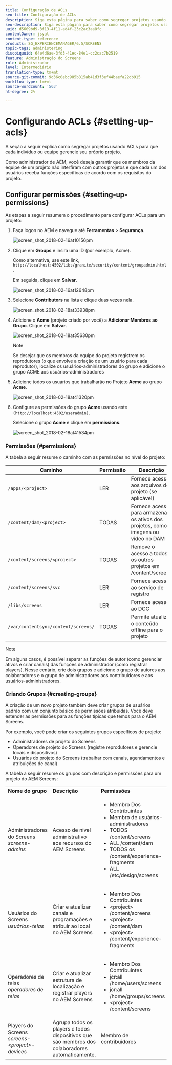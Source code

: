 ```yaml
---
title: Configuração de ACLs
seo-title: Configuração de ACLs
description: Siga esta página para saber como segregar projetos usando ACLs para que cada indivíduo ou equipe gerencie seu próprio projeto.
seo-description: Siga esta página para saber como segregar projetos usando ACLs para que cada indivíduo ou equipe gerencie seu próprio projeto.
uuid: d5609bd9-3f13-4f11-ad4f-23c2ac3aa8fc
contentOwner: jsyal
content-type: reference
products: SG_EXPERIENCEMANAGER/6.5/SCREENS
topic-tags: administering
discoiquuid: 64e4d6ae-3fd3-41ec-84e1-cc2cac7b2519
feature: Administração do Screens
role: Administrador
level: Intermediário
translation-type: tm+mt
source-git-commit: 9d36c0ebc985b815ab41d3f3ef44baefa22db915
workflow-type: tm+mt
source-wordcount: '563'
ht-degree: 2%

---
```



# Configurando ACLs {#setting-up-acls}

A seção a seguir explica como segregar projetos usando ACLs para que cada indivíduo ou equipe gerencie seu próprio projeto.

Como administrador de AEM, você deseja garantir que os membros da equipe de um projeto não interfiram com outros projetos e que cada um dos usuários receba funções específicas de acordo com os requisitos do projeto.

## Configurar permissões {#setting-up-permissions}

As etapas a seguir resumem o procedimento para configurar ACLs para um projeto:

1. Faça logon no AEM e navegue até **Ferramentas** > **Segurança**.

   ![screen_shot_2018-02-16at10156pm](assets/screen_shot_2018-02-16at10156pm.png)

1. Clique em **Groups** e insira uma ID (por exemplo, Acme).

   Como alternativa, use este link, `http://localhost:4502/libs/granite/security/content/groupadmin.html`.

   Em seguida, clique em **Salvar**.

   ![screen_shot_2018-02-16at12648pm](assets/screen_shot_2018-02-16at12648pm.png)

1. Selecione **Contributors** na lista e clique duas vezes nela.

   ![screen_shot_2018-02-18at33938pm](assets/screen_shot_2018-02-18at33938pm.png)

1. Adicione o **Acme** (projeto criado por você) a **Adicionar Membros ao Grupo**. Clique em **Salvar**.

   ![screen_shot_2018-02-18at35630pm](assets/screen_shot_2018-02-18at35630pm.png)

   >[!NOTE]
   >
   >Se desejar que os membros da equipe do projeto registrem os reprodutores (o que envolve a criação de um usuário para cada reprodutor), localize os usuários-administradores do grupo e adicione o grupo ACME aos usuários-administradores

1. Adicione todos os usuários que trabalharão no Projeto **Acme** ao grupo **Acme**.

   ![screen_shot_2018-02-18at41320pm](assets/screen_shot_2018-02-18at41320pm.png)

1. Configure as permissões do grupo **Acme** usando este `(http://localhost:4502/useradmin)`.

   Selecione o grupo **Acme** e clique em **permissions**.

   ![screen_shot_2018-02-18at41534pm](assets/screen_shot_2018-02-18at41534pm.png)

### Permissões  {#permissions}

A tabela a seguir resume o caminho com as permissões no nível do projeto:

| **Caminho** | **Permissão** | **Descrição** |
|---|---|---|
| `/apps/<project>` | LER | Fornece acesso aos arquivos do projeto (se aplicável) |
| `/content/dam/<project>` | TODAS | Fornece acesso para armazenar os ativos dos projetos, como imagens ou vídeo no DAM |
| `/content/screens/<project>` | TODAS | Remove o acesso a todos os outros projetos em /content/screens |
| `/content/screens/svc` | LER | Fornece acesso ao serviço de registro |
| `/libs/screens` | LER | Fornece acesso ao DCC |
| `/var/contentsync/content/screens/` | TODAS | Permite atualizar o conteúdo offline para o projeto |

>[!NOTE]
>
>Em alguns casos, é possível separar as funções de autor (como gerenciar ativos e criar canais) das funções de administrador (como registrar players). Nesse cenário, crie dois grupos e adicione o grupo de autores aos colaboradores e o grupo de administradores aos contribuidores e aos usuários-administradores.

### Criando Grupos {#creating-groups}

A criação de um novo projeto também deve criar grupos de usuários padrão com um conjunto básico de permissões atribuídas. Você deve estender as permissões para as funções típicas que temos para o AEM Screens.

Por exemplo, você pode criar os seguintes grupos específicos de projeto:

* Administradores de projeto do Screens
* Operadores de projeto do Screens (registre reprodutores e gerencie locais e dispositivos)
* Usuários do projeto do Screens (trabalhar com canais, agendamentos e atribuições de canal)

A tabela a seguir resume os grupos com descrição e permissões para um projeto do AEM Screens:

<table>
 <tbody>
  <tr>
   <td><strong>Nome do grupo</strong></td>
   <td><strong>Descrição</strong></td>
   <td><strong>Permissões</strong></td>
  </tr>
  <tr>
   <td>Administradores do Screens<br /> <em>screens-admins</em></td>
   <td>Acesso de nível administrativo aos recursos do AEM Screens</td>
   <td>
    <ul>
     <li>Membro Dos Contribuintes</li>
     <li>Membro de usuários-administradores</li>
     <li>TODOS /content/screens</li>
     <li>ALL /content/dam</li>
     <li>TODOS os /content/experience-fragments</li>
     <li>ALL /etc/design/screens</li>
    </ul> </td>
  </tr>
  <tr>
   <td>Usuários do Screens<br /> <em>usuários-telas</em></td>
   <td>Criar e atualizar canais e programações e atribuir ao local no AEM Screens</td>
   <td>
    <ul>
     <li>Membro Dos Contribuintes</li>
     <li>&lt;project&gt; /content/screens</li>
     <li>&lt;project&gt; /content/dam</li>
     <li>&lt;project&gt; /content/experience-fragments</li>
    </ul> </td>
  </tr>
  <tr>
   <td>Operadores de telas<br /> <em>operadores de telas</em></td>
   <td>Criar e atualizar estrutura de localização e registrar players no AEM Screens</td>
   <td>
    <ul>
     <li>Membro Dos Contribuintes</li>
     <li>jcr:all /home/users/screens</li>
     <li>jcr:all /home/groups/screens</li>
     <li>&lt;project&gt; /content/screens</li>
    </ul> </td>
  </tr>
  <tr>
   <td>Players do Screens<br /> <em>screens-&lt;project&gt;-devices</em></td>
   <td>Agrupa todos os players e todos dispositivos que são membros dos colaboradores automaticamente.</td>
   <td><p> Membro de contribuidores</p> </td>
  </tr>
 </tbody>
</table>

